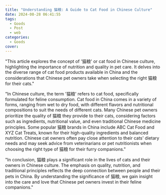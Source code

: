 ```yaml
---
title: "Understanding 猫粮: A Guide to Cat Food in Chinese Culture"
date: 2024-08-28 06:41:55
tags:
  - Goods
  - Post
  - web
categories:
  - Goods
cover: 
---
```


"This article explores the concept of '猫粮' or cat food in Chinese culture, highlighting the importance of nutrition and quality in pet care. It delves into the diverse range of cat food products available in China and the considerations that Chinese pet owners take when selecting the right 猫粮 for their cats."

"In Chinese culture, the term '猫粮' refers to cat food, specifically formulated for feline consumption. Cat food in China comes in a variety of forms, ranging from wet to dry food, with different flavors and nutritional compositions to suit the needs of different cats. Many Chinese pet owners prioritize the quality of 猫粮 they provide to their cats, considering factors such as ingredients, nutritional value, and even traditional Chinese medicine principles. Some popular 猫粮 brands in China include ABC Cat Food and XYZ Cat Treats, known for their high-quality ingredients and balanced nutrition. Chinese cat owners often pay close attention to their cats' dietary needs and may seek advice from veterinarians or pet nutritionists when choosing the right type of 猫粮 for their furry companions."

"In conclusion, 猫粮 plays a significant role in the lives of cats and their owners in Chinese culture. The emphasis on quality, nutrition, and traditional principles reflects the deep connection between people and their pets in China. By understanding the significance of 猫粮, we gain insight into the care and love that Chinese pet owners invest in their feline companions."
